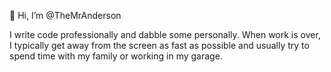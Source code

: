 👋 Hi, I’m @TheMrAnderson

I write code professionally and dabble some personally.  When work is over, I typically get away from the screen as fast as possible and usually try to spend time with my family or working in my garage.

<!---
TheMrAnderson/TheMrAnderson is a ✨ special ✨ repository because its `README.md` (this file) appears on your GitHub profile.
You can click the Preview link to take a look at your changes.
--->
